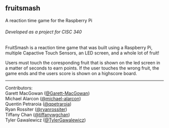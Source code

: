 ## fruitsmash
A reaction time game for the Raspberry Pi
###### Developed as a project for CISC 340

FruitSmash is a reaction time game that was built using a Raspberry Pi, multiple Capactive Touch Sensors, an LED screen, and a whole lot of fruit!

Users must touch the coresponding fruit that is shown on the led screen in a matter of seconds to earn points. If the user touches the wrong fruit, the game ends and the users score is shown on a highscore board.



---
Contributors:  
Garett MacGowan ([@Garett-MacGowan](https://github.com/Garett-MacGowan))  
Michael Alarcon ([@michael-alarcon](https://github.com/michael-alarcon))  
Quentin Petraroia ([@qpetraroia](https://github.com/qpetraroia))  
Ryan Rossiter ([@ryanrossiter](https://github.com/ryanrossiter))  
Tiffany Chan ([@tiffanywgchan](https://github.com/tiffanywgchan))  
Tyler Gawalewicz ([@TylerGawalewicz](https://github.com/TylerGawalewicz))  
